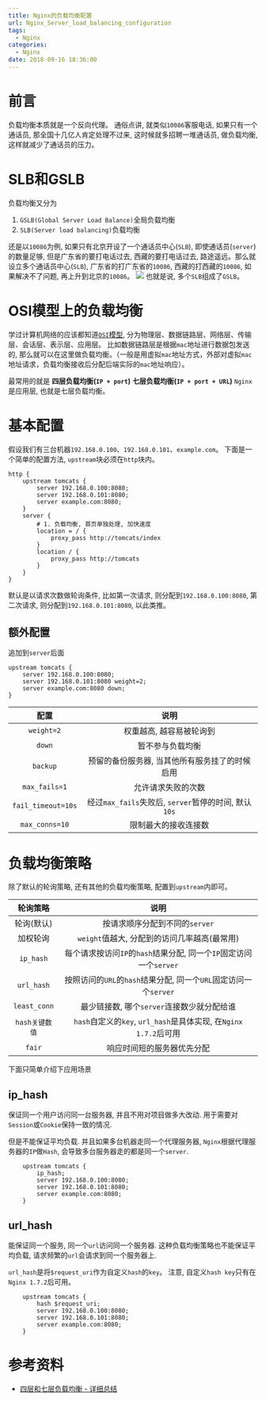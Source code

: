 ```yaml
---
title: Nginx的负载均衡配置
url: Nginx_Server_load_balancing_configuration
tags:
  - Nginx
categories:
  - Nginx
date: 2018-09-16 18:36:00
---
```


# 前言
负载均衡本质就是一个反向代理。
通俗点讲, 就类似`10086`客服电话, 如果只有一个通话员, 那全国十几亿人肯定处理不过来, 这时候就多招聘一堆通话员, 做负载均衡, 这样就减少了通话员的压力。

<!-- more -->

# SLB和GSLB

负载均衡又分为
1. `GSLB(Global Server Load Balance)`全局负载均衡
2. `SLB(Server load balancing)`负载均衡

还是以`10086`为例, 如果只有北京开设了一个通话员中心(`SLB`), 即使通话员(`server`)的数量足够, 但是广东省的要打电话过去, 西藏的要打电话过去, 路途遥远。那么就设立多个通话员中心(`SLB`), 广东省的打广东省的`10086`, 西藏的打西藏的`10086`, 如果解决不了问题, 再上升到北京的`10086`。
![](https://yuml.me/diagram/nofunky/class/[1广东用户]->[1广东10086],[2西藏用户]->[2西藏10086],[1广东10086]->[3北京10086],[2西藏10086]->[3北京10086])
也就是说, 多个`SLB`组成了`GSLB`。

# OSI模型上的负载均衡
学过计算机网络的应该都知道[`OSI`模型](https://zh.wikipedia.org/wiki/OSI模型), 分为物理层、数据链路层、网络层、传输层、会话层、表示层、应用层。
比如数据链路层是根据`mac`地址进行数据包发送的, 那么就可以在这里做负载均衡。（一般是用虚拟`mac`地址方式，外部对虚拟`mac`地址请求，负载均衡接收后分配后端实际的`mac`地址响应）。

最常用的就是
**四层负载均衡(`IP + port`)**
**七层负载均衡(`IP + port + URL`)**
`Nginx`是应用层, 也就是七层负载均衡。


# 基本配置
假设我们有三台机器`192.168.0.100`、`192.168.0.101`、`example.com`。
下面是一个简单的配置方法, `upstream`块必须在`http`块内。
```
http {
    upstream tomcats {
        server 192.168.0.100:8080;
        server 192.168.0.101:8080;
        server example.com:8080;
    }
    server {
        # 1. 负载均衡, 首页单独处理, 加快速度
        location = / {
            proxy_pass http://tomcats/index
        }
        location / {
            proxy_pass http://tomcats
        }
    }
}
```
默认是以请求次数做轮询条件, 比如第一次请求, 则分配到`192.168.0.100:8080`, 第二次请求, 则分配到`192.168.0.101:8080`, 以此类推。

## 额外配置
追加到`server`后面
```
upstream tomcats {
    server 192.168.0.100:8080;
    server 192.168.0.101:8080 weight=2;
    server example.com:8080 down;
}
```
| 配置 | 说明 |
|:------:|:------:|
| `weight=2` | 权重越高, 越容易被轮询到 |
| `down` | 暂不参与负载均衡 |
| `backup` | 预留的备份服务器, 当其他所有服务挂了的时候启用 |
| `max_fails=1` | 允许请求失败的次数 |
| `fail_timeout=10s` | 经过`max_fails`失败后, `server`暂停的时间, 默认`10s` |
| `max_conns=10` | 限制最大的接收连接数 |

# 负载均衡策略
除了默认的轮询策略, 还有其他的负载均衡策略, 配置到`upstream`内即可。

| 轮询策略 | 说明 |
|:------------:|:------:|
| 轮询(默认) | 按请求顺序分配到不同的`server` |
| 加权轮询 | `weight`值越大, 分配到的访问几率越高(最常用) |
| `ip_hash` | 每个请求按访问`IP`的`hash`结果分配, 同一个`IP`固定访问一个`server` |
| `url_hash` | 按照访问的`URL`的`hash`结果分配, 同一个`URL`固定访问一个`server` |
| `least_conn` | 最少链接数, 哪个`server`连接数少就分配给谁 |
| `hash关键数值` | `hash`自定义的`key`, `url_hash`是具体实现, 在`Nginx 1.7.2`后可用
| `fair` | 响应时间短的服务器优先分配 |

下面只简单介绍下应用场景

## ip_hash
保证同一个用户访问同一台服务器, 并且不用对项目做多大改动.
用于需要对`Session`或`Cookie`保持一致的情况.

但是不能保证平均负载.
并且如果多台机器走同一个代理服务器, `Nginx`根据代理服务器的`IP`做`Hash`, 会导致多台服务器走的都是同一个`server`.
```
    upstream tomcats {
        ip_hash;
        server 192.168.0.100:8080;
        server 192.168.0.101:8080;
        server example.com:8080;
    }
```

## url_hash
能保证同一个服务, 同一个`url`访问同一个服务器.
这种负载均衡策略也不能保证平均负载, 请求频繁的`url`会请求到同一个服务器上.

`url_hash`是将`$request_uri`作为自定义`hash`的`key`。
注意, 自定义`hash key`只有在`Nginx 1.7.2`后可用。
```
    upstream tomcats {
        hash $request_uri;
        server 192.168.0.100:8080;
        server 192.168.0.101:8080;
        server example.com:8080;
    }
```

# 参考资料
- [四层和七层负载均衡 - 详细总结](http://blog.51cto.com/dmwing/1896879)